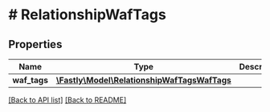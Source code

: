 # # RelationshipWafTags

## Properties

Name | Type | Description | Notes
------------ | ------------- | ------------- | -------------
**waf_tags** | [**\Fastly\Model\RelationshipWafTagsWafTags**](RelationshipWafTagsWafTags.md) |  | [optional]

[[Back to API list]](../../README.md#endpoints) [[Back to README]](../../README.md)
